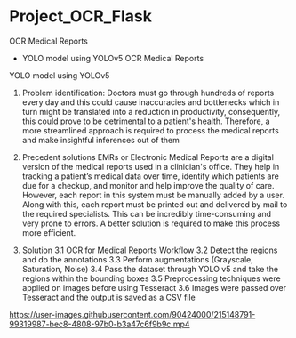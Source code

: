# Project_OCR_Flask

OCR Medical Reports

- YOLO model using YOLOv5
OCR Medical Reports

YOLO model using YOLOv5
1. Problem identification:
Doctors must go through hundreds of reports every day and this could cause inaccuracies and bottlenecks which in turn might be translated into a reduction in productivity, consequently, this could prove to be detrimental to a patient's health. Therefore, a more streamlined approach is required to process the medical reports and make insightful inferences out of them

2. Precedent solutions
EMRs or Electronic Medical Reports are a digital version of the medical reports used in a clinician's office. They help in tracking a patient’s medical data over time, identify which patients are due for a checkup, and monitor and help improve the quality of care. However, each report in this system must be manually added by a user. Along with this, each report must be printed out and delivered by mail to the required specialists. This can be incredibly time-consuming and very prone to errors. A better solution is required to make this process more efficient.

3. Solution
3.1 OCR for Medical Reports Workflow
3.2 Detect the regions and do the annotations
3.3 Perform augmentations (Grayscale, Saturation, Noise)
3.4 Pass the dataset through YOLO v5 and take the regions within the bounding boxes
3.5 Preprocessing techniques were applied on images before using Tesseract
3.6 Images were passed over Tesseract and the output is saved as a CSV file


https://user-images.githubusercontent.com/90424000/215148791-99319987-bec8-4808-97b0-b3a47c6f9b9c.mp4


